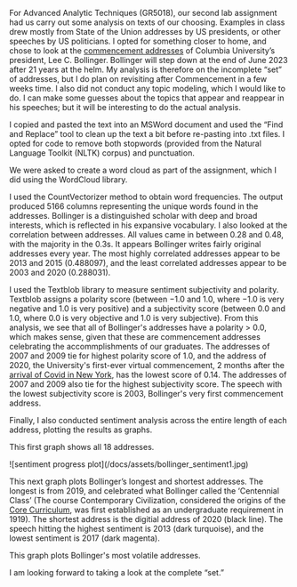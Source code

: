 <p>For Advanced Analytic Techniques (GR5018), our second lab assignment had us carry out some analysis on texts of our choosing. Examples in class drew mostly from State of the Union addresses by US presidents, or other speeches by US politicians. I opted for something closer to home, and chose to look at the <a href="https://president.columbia.edu/content/speeches-archive">commencement addresses</a> of Columbia University’s president, Lee C. Bollinger. Bollinger will step down at the end of June 2023 after 21 years at the helm. My analysis is therefore on the incomplete “set” of addresses, but I do plan on revisiting after Commencement in a few weeks time. I also did not conduct any topic modeling, which I would like to do. I can make some guesses about the topics that appear and reappear in his speeches; but it will be interesting to do the actual analysis.</p>
<p>I copied and pasted the text into an MSWord document and used the “Find and Replace” tool to clean up the text a bit before re-pasting into .txt files. I opted for code to remove both stopwords (provided from the Natural Language Toolkit (NLTK) corpus) and punctuation.</p>

We were asked to create a word cloud as part of the assignment, which I did using the WordCloud library.

<p>I used the CountVectorizer method to obtain word frequencies. The output produced 5166 columns representing the unique words found in the addresses. Bollinger is a distinguished scholar with deep and broad interests, which is reflected in his expansive vocabulary. I also looked at the correlation between addresses. All values came in between 0.28 and 0.48, with the majority in the 0.3s. It appears Bollinger writes fairly original addresses every year. The most highly correlated addresses appear to be 2013 and 2015 (0.488097), and the least correlated addresses appear to be 2003 and 2020 (0.288031).</p>
<p>I used the Textblob library to measure sentiment subjectivity and polarity. Textblob assigns a polarity score (between −1.0 and 1.0, where −1.0 is very negative and 1.0 is very positive) and a subjectivity score (between 0.0 and 1.0, where 0.0 is very objective and 1.0 is very subjective). From this analysis, we see that all of Bollinger's addresses have a polarity > 0.0, which makes sense, given that these are commencement addresses celebrating the accommplishments of our graduates. The addresses of 2007 and 2009 tie for highest polarity score of 1.0, and the address of 2020, the University's first-ever virtual commencement, 2 months after the <a href="https://www.nytimes.com/interactive/2022/nyregion/nyc-covid-timeline.html">arrival of Covid in New York</a>, has the lowest score of 0.14. The addresses of 2007 and 2009 also tie for the highest subjectivity score. The speech with the lowest subjectivity score is 2003, Bollinger's very first commencement address.</p> 

<p>Finally, I also conducted sentiment analysis across the entire length of each address, plotting the results as graphs.</p>

<p>This first graph shows all 18 addresses.</p>
![sentiment progress plot](/docs/assets/bollinger_sentiment1.jpg)

<p>This next graph plots Bollinger’s longest and shortest addresses. The longest is from 2019, and celebrated what Bollinger called the ‘Centennial Class’ (The course Contemporary Civilization, considered the origins of the <a href="https://bulletin.columbia.edu/columbia-college/core-curriculum/">Core Curriculum</a>, was first established as an undergraduate requirement in 1919). The shortest address is the digitial address of 2020 (black line). The speech hitting the highest sentiment is 2013 (dark turquoise), and the lowest sentiment is 2017 (dark magenta).

<p>This graph plots Bollinger's most volatile addresses.</p>

<p>I am looking forward to taking a look at the complete “set.”</p>
